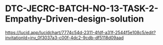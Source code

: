# DTC-JECRC-BATCH-NO-13-TASK-2-Empathy-Driven-design-solution
https://lucid.app/lucidchart/7774c54d-2311-4fdf-a31f-2544f5e108c5/edit?invitationId=inv_0f3037a3-c00f-4dc2-9cdb-df5118d09aad
